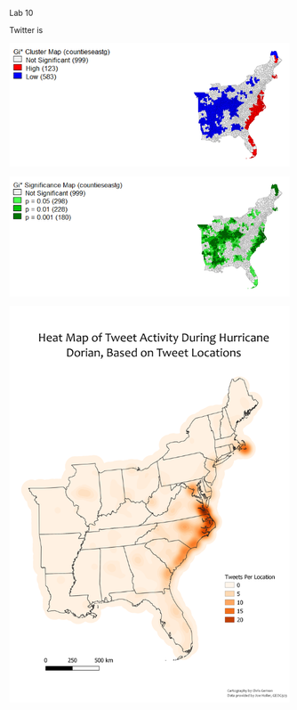 Lab 10

Twitter is

![counties](countieseastgGetisOrdMapFrame.png)

![counties2](countieseastgGetisOrdMapFrame2.png)

![heat_map](heat_map.png)
